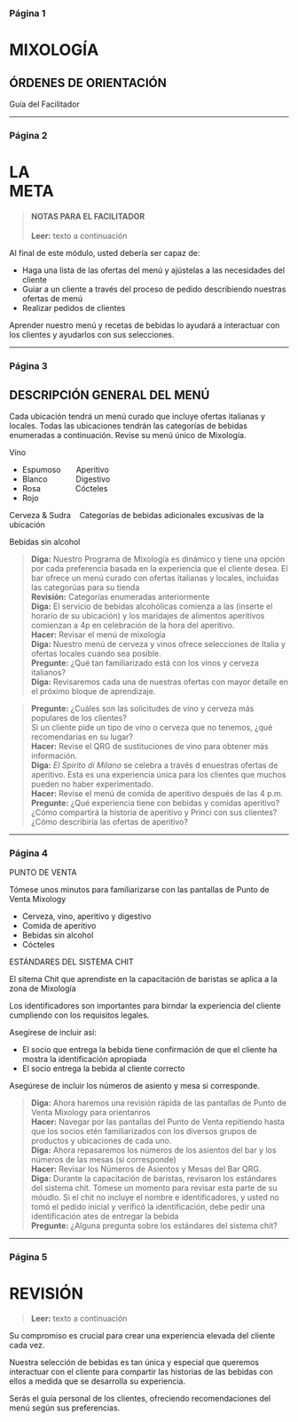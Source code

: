 ### Página 1

# MIXOLOGÍA 

## ÓRDENES DE ORIENTACIÓN

Guía del Facilitador

---
### Página 2

# LA <br/> META

> #### NOTAS PARA EL FACILITADOR
> **Leer:** texto a continuación

Al final de este módulo, usted debería ser capaz de:
- Haga una lista de las ofertas del menú y ajústelas a las necesidades del cliente
- Guiar a un cliente a través del proceso de pedido describiendo nuestras ofertas de menú
- Realizar pedidos de clientes

Aprender nuestro menú y recetas de bebidas lo ayudará a interactuar con los clientes y ayudarlos con sus selecciones.

---
### Página 3

## DESCRIPCIÓN GENERAL DEL MENÚ

Cada ubicación tendrá un menú curado que incluye ofertas italianas y locales. Todas las ubicaciones tendrán las categorías de bebidas enumeradas a continuación. Revise su menú único de Mixología.

Vino
- Espumoso &nbsp; &nbsp; &nbsp; Aperitivo
- Blanco &nbsp; &nbsp; &nbsp; &nbsp; &nbsp; &nbsp; Digestivo
- Rosa &nbsp; &nbsp; &nbsp; &nbsp; &nbsp; &nbsp; &nbsp; &nbsp;Cócteles
- Rojo

Cerveza & Sudra &nbsp; &nbsp;Categorías de bebidas adicionales excusivas de la ubicación

Bebidas sin alcohol

> **Diga:** Nuestro Programa de Mixología es dinámico y tiene una opción por cada preferencia basada en la experiencia que el cliente desea. El bar ofrece un menú curado con ofertas italianas y locales, incluidas las categorúas para su tienda <br/>
> **Revisión:** Categorías enumeradas anteriormente <br/>
> **Diga:** El servicio de bebidas alcohólicas comienza a las (inserte el horario de su ubicación) y los maridajes de alimentos aperitivos comienzan a 4p en celebración de la hora del aperitivo. <br/>
> **Hacer:** Revisar el menú de mixología <br/>
> **Diga:** Nuestro menú de cerveza y vinos ofrece selecciones de Italia y ofertas locales cuando sea posible. <br/>
> **Pregunte:** ¿Qué tan familiarizado está con los vinos y cerveza italianos? <br/>
> **Diga:** Revisaremos cada una de nuestras ofertas con mayor detalle en el próximo bloque de aprendizaje. <br/>

> **Pregunte:** ¿Cuáles son las solicitudes de vino y cerveza más populares de los clientes? <br/>
> Si un cliente pide un tipo de vino o cerveza que no tenemos, ¿qué recomendarías en su lugar? <br/>
> **Hacer:** Revise el QRG de sustituciones de vino para obtener más información. <br/>
> **Diga:** _El Spirito di Milano_ se celebra a través d enuestras ofertas de aperitivo. Esta es una experiencia única para los clientes que muchos pueden no haber experimentado. <br/>
> **Hacer:** Revise el menú de comida de aperitivo después de las 4 p.m. <br/>
> **Pregunte:** ¿Qué experiencia tiene con bebidas y comidas aperitivo? <br/>
> ¿Cómo compartirá la historia de aperitivo y Princi con sus clientes? <br/>
> ¿Cómo describiría las ofertas de aperitivo?

---
### Página 4

PUNTO DE VENTA

Tómese unos minutos para familiarizarse con las pantallas de Punto de Venta Mixology
- Cerveza, vino, aperitivo y digestivo
- Comida de aperitivo
- Bebidas sin alcohol
- Cócteles

ESTÁNDARES DEL SISTEMA CHIT

El sitema Chit que aprendiste en la capacitación de baristas se aplica a la zona de Mixología

Los identificadores son importantes para birndar la experiencia del cliente cumpliendo con los requisitos legales.

Asegírese de incluir así:
- El socio que entrega la bebida tiene confirmación de que el cliente ha mostra la identificación apropiada
- El socio entrega la bebida al cliente correcto

Asegúrese de incluir los números de asiento y mesa si corresponde.

> **Diga:** Ahora haremos una revisión rápida de las pantallas de Punto de Venta Mixology para orientanros <br/>
> **Hacer:** Navegar por las pantallas del Punto de Venta repitiendo hasta que los socios etén familiarizados con los diversos grupos de productos y ubicaciones de cada uno. <br/>
> **Diga:** Ahora repasaremos los números de los asientos del bar y los números de las mesas (si corresponde) <br/>
> **Hacer:** Revisar los Números de Asientos y Mesas del Bar QRG. <br/>
> **Diga:** Durante la capacitación de baristas, revisaron los estándares del sistema chit. Tómese un momento para revisar esta parte de su móudlo. Si el chit no incluye el nombre e identificadores, y usted no tomó el pedido inicial y verificó la identificación, debe pedir una identificación ates de entregar la bebida <br/>
> **Pregunte:** ¿Alguna pregunta sobre los estándares del sistema chit?

---
### Página 5

# REVISIÓN
> **Leer:** texto a continuación

Su compromiso es crucial para crear una experiencia elevada del cliente cada vez.

Nuestra selección de bebidas es tan única y especial que queremos interactuar con el cliente para compartir las historias de las bebidas con ellos a medida que se desarrolla su experiencia.

Serás el guía personal de los clientes, ofreciendo recomendaciones del menú según sus preferencias.